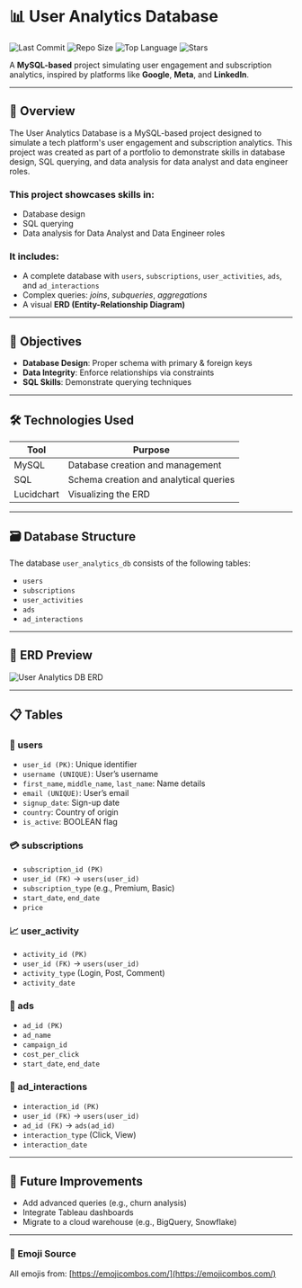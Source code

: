 # 📊 User Analytics Database

![Last Commit](https://img.shields.io/github/last-commit/amoreiraj/user_analytics_db-)
![Repo Size](https://img.shields.io/github/repo-size/amoreiraj/user_analytics_db-)
![Top Language](https://img.shields.io/github/languages/top/amoreiraj/user_analytics_db-)
![Stars](https://img.shields.io/github/stars/amoreiraj/user_analytics_db?style=social)

A **MySQL-based** project simulating user engagement and subscription analytics, inspired by platforms like **Google**, **Meta**, and **LinkedIn**.

---

## 🧠 Overview

The User Analytics Database is a MySQL-based project designed to simulate a tech platform's user engagement and subscription analytics. This project was created as part of a portfolio to demonstrate skills in database design, SQL querying, and data analysis for data analyst and data engineer roles.

### This project showcases skills in:
- Database design  
- SQL querying  
- Data analysis for Data Analyst and Data Engineer roles  

### It includes:
- A complete database with `users`, `subscriptions`, `user_activities`, `ads`, and `ad_interactions`
- Complex queries: *joins*, *subqueries*, *aggregations*
- A visual **ERD (Entity-Relationship Diagram)**

---

## 🎯 Objectives

- **Database Design**: Proper schema with primary & foreign keys  
- **Data Integrity**: Enforce relationships via constraints  
- **SQL Skills**: Demonstrate querying techniques  

---

## 🛠️ Technologies Used

| Tool       | Purpose                                |
|------------|----------------------------------------|
| MySQL      | Database creation and management       |
| SQL        | Schema creation and analytical queries |
| Lucidchart | Visualizing the ERD                    |

---

## 🗃️ Database Structure

The database `user_analytics_db` consists of the following tables:
- `users`
- `subscriptions`
- `user_activities`
- `ads`
- `ad_interactions`

---

## 📌 ERD Preview

![User Analytics DB ERD](https://github.com/amoreiraj/user_analytics_db/blob/main/user_analytics_db_ERD.png)

---

## 📋 Tables

### 👤 users
- `user_id (PK)`: Unique identifier  
- `username (UNIQUE)`: User’s username  
- `first_name`, `middle_name`, `last_name`: Name details  
- `email (UNIQUE)`: User’s email  
- `signup_date`: Sign-up date  
- `country`: Country of origin  
- `is_active`: BOOLEAN flag  

### 💳 subscriptions
- `subscription_id (PK)`  
- `user_id (FK)` → `users(user_id)`  
- `subscription_type` (e.g., Premium, Basic)  
- `start_date`, `end_date`  
- `price`

### 📈 user_activity
- `activity_id (PK)`  
- `user_id (FK)` → `users(user_id)`  
- `activity_type` (Login, Post, Comment)  
- `activity_date`

### 📢 ads
- `ad_id (PK)`  
- `ad_name`  
- `campaign_id`  
- `cost_per_click`  
- `start_date`, `end_date`

### 💬 ad_interactions
- `interaction_id (PK)`  
- `user_id (FK)` → `users(user_id)`  
- `ad_id (FK)` → `ads(ad_id)`  
- `interaction_type` (Click, View)  
- `interaction_date`

---

## 🚀 Future Improvements

- Add advanced queries (e.g., churn analysis)  
- Integrate Tableau dashboards  
- Migrate to a cloud warehouse (e.g., BigQuery, Snowflake)

---

### 🎨 Emoji Source

All emojis from: [https://emojicombos.com/](https://emojicombos.com/)
